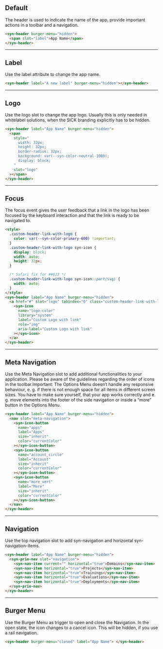 ## Default

The header is used to indicate the name of the app, provide important actions in a toolbar and a navigation.

```html
<syn-header burger-menu="hidden">
  <span slot="label">App Name</span>
</syn-header>
```

---

## Label

Use the label attribute to change the app name.

```html
<syn-header label="A new label" burger-menu="hidden"></syn-header>
```

---

## Logo

Use the logo slot to change the app logo. Usually this is only needed in whitelabel solutions, when the SICK branding explicitly has to be hidden.

```html
<syn-header label="App Name" burger-menu="hidden">
  <span
    style="
      width: 32px;
      height: 32px;
      border-radius: 32px;
      background: var(--syn-color-neutral-1000);
      display: block;
    "
    slot="logo"
  ></span>
</syn-header>
```

---

## Focus

The focus event gives the user feedback that a link in the logo has been focused by the keyboard interaction and that the link is ready to be navigated to.

```html
<style>
  .custom-header-link-with-logo {
    color: var(--syn-color-primary-600) !important;
  }
  .custom-header-link-with-logo syn-icon {
    display: block;
    width: auto;
    height: 32px;
  }

  /* Safari fix for ##623 */
  .custom-header-link-with-logo syn-icon::part(svg) {
    width: auto;
  }
</style>
<syn-header label="App Name" burger-menu="hidden">
  <a href="#" slot="logo" tabindex="0" class="custom-header-link-with-logo">
    <syn-icon
      name="logo-color"
      library="system"
      label="Custom Logo with link"
      role="img"
      aria-label="Custom Logo with link"
    ></syn-icon>
  </a>
</syn-header>
```

---

## Meta Navigation

Use the Meta Navigation slot to add additional functionalities to your application. Please be aware of the guidelines regarding the order of icons in the toolbar.Important: The Options Menu doesn’t handle any responsive behaviour, e. g. if there is not enough space for all items in different screen sizes. You have to make sure yourself, that your app works correctly and e. g. move elements into the footer of the side navigation or inside a “more” button in the Options Menu.

```html
<syn-header label="App Name" burger-menu="hidden">
  <nav slot="meta-navigation">
    <syn-icon-button
      name="apps"
      label="Apps"
      size="inherit"
      color="currentColor"
    ></syn-icon-button>
    <syn-icon-button
      name="account_circle"
      label="Account"
      size="inherit"
      color="currentColor"
    ></syn-icon-button>
    <syn-icon-button
      name="more_vert"
      label="More"
      size="inherit"
      color="currentColor"
    ></syn-icon-button>
  </nav>
</syn-header>
```

---

## Navigation

Use the top navigation slot to add syn-navigation and horizontal syn-navigation-items.

```html
<syn-header label="App Name" burger-menu="hidden">
  <syn-prio-nav slot="navigation">
    <syn-nav-item current="" horizontal="true">Domains</syn-nav-item>
    <syn-nav-item horizontal="true">Projects</syn-nav-item>
    <syn-nav-item horizontal="true">Trainings</syn-nav-item>
    <syn-nav-item horizontal="true">Evaluations</syn-nav-item>
    <syn-nav-item horizontal="true">Deployments</syn-nav-item>
  </syn-prio-nav>
</syn-header>
```

---

## Burger Menu

Use the Burger Menu as trigger to open and close the Navigation. In the open state, the icon changes to a cancel icon. This will be hidden, if you use a rail navigation.

```html
<syn-header burger-menu="closed" label="App Name"> </syn-header>
```
